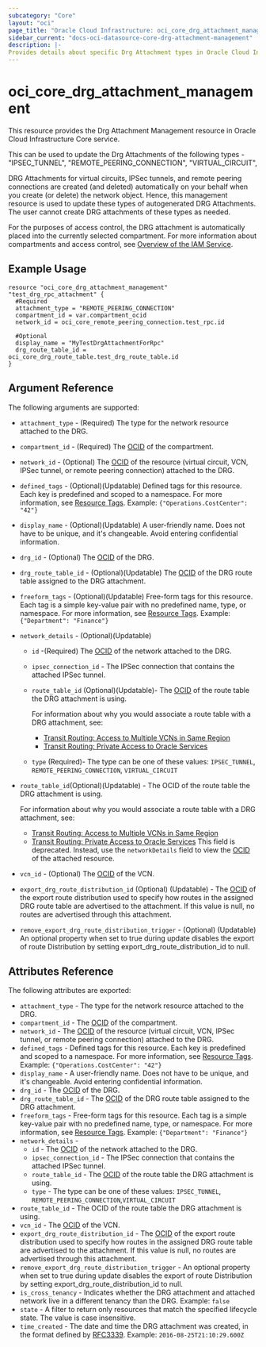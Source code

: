 ```yaml
---
subcategory: "Core"
layout: "oci"
page_title: "Oracle Cloud Infrastructure: oci_core_drg_attachment_management"
sidebar_current: "docs-oci-datasource-core-drg-attachment-management"
description: |-
Provides details about specific Drg Attachment types in Oracle Cloud Infrastructure Core service
---
```


# oci_core_drg_attachment_management
This resource provides the Drg Attachment Management resource in Oracle Cloud Infrastructure Core service.

This can be used to update the Drg Attachments of the following types - 
"IPSEC_TUNNEL",
"REMOTE_PEERING_CONNECTION",
"VIRTUAL_CIRCUIT",

DRG Attachments for virtual circuits, IPSec tunnels, and remote peering connections are created (and deleted) automatically on your behalf when you create (or delete) the network object. Hence, this management resource is used to update these types of autogenerated DRG Attachments.
The user cannot create DRG attachments of these types as needed.

For the purposes of access control, the DRG attachment is automatically placed into the currently selected compartment.
For more information about compartments and access control, see
[Overview of the IAM Service](https://docs.cloud.oracle.com/iaas/Content/Identity/Concepts/overview.htm).


## Example Usage

```hcl
resource "oci_core_drg_attachment_management" "test_drg_rpc_attachment" {
  #Required
  attachment_type = "REMOTE_PEERING_CONNECTION"
  compartment_id = var.compartment_ocid
  network_id = oci_core_remote_peering_connection.test_rpc.id

  #Optional
  display_name = "MyTestDrgAttachmentForRpc"
  drg_route_table_id = oci_core_drg_route_table.test_drg_route_table.id
}
```

## Argument Reference

The following arguments are supported:

* `attachment_type` - (Required) The type for the network resource attached to the DRG.
* `compartment_id` - (Required) The [OCID](https://docs.cloud.oracle.com/iaas/Content/General/Concepts/identifiers.htm) of the compartment.
* `network_id` - (Optional) The [OCID](https://docs.cloud.oracle.com/iaas/Content/General/Concepts/identifiers.htm) of the resource (virtual circuit, VCN, IPSec tunnel, or remote peering connection) attached to the DRG.
* `defined_tags` - (Optional)(Updatable) Defined tags for this resource. Each key is predefined and scoped to a namespace. For more information, see [Resource Tags](https://docs.cloud.oracle.com/iaas/Content/General/Concepts/resourcetags.htm).  Example: `{"Operations.CostCenter": "42"}`
* `display_name` - (Optional)(Updatable) A user-friendly name. Does not have to be unique, and it's changeable. Avoid entering confidential information.
* `drg_id` - (Optional) The [OCID](https://docs.cloud.oracle.com/iaas/Content/General/Concepts/identifiers.htm) of the DRG.
* `drg_route_table_id` - (Optional)(Updatable) The [OCID](https://docs.cloud.oracle.com/iaas/Content/General/Concepts/identifiers.htm) of the DRG route table assigned to the DRG attachment.
* `freeform_tags` - (Optional)(Updatable) Free-form tags for this resource. Each tag is a simple key-value pair with no predefined name, type, or namespace. For more information, see [Resource Tags](https://docs.cloud.oracle.com/iaas/Content/General/Concepts/resourcetags.htm).  Example: `{"Department": "Finance"}`
* `network_details` - (Optional)(Updatable)
    * `id` -(Required) The [OCID](https://docs.cloud.oracle.com/iaas/Content/General/Concepts/identifiers.htm) of the network attached to the DRG.
    * `ipsec_connection_id` - The IPSec connection that contains the attached IPSec tunnel.
    * `route_table_id` (Optional)(Updatable)- The [OCID](https://docs.cloud.oracle.com/iaas/Content/General/Concepts/identifiers.htm) of the route table the DRG attachment is using.

      For information about why you would associate a route table with a DRG attachment, see:
        * [Transit Routing: Access to Multiple VCNs in Same Region](https://docs.cloud.oracle.com/iaas/Content/Network/Tasks/transitrouting.htm)
        * [Transit Routing: Private Access to Oracle Services](https://docs.cloud.oracle.com/iaas/Content/Network/Tasks/transitroutingoracleservices.htm)
    * `type` (Required)- The type can be one of these values: `IPSEC_TUNNEL`, `REMOTE_PEERING_CONNECTION`, `VIRTUAL_CIRCUIT`
* `route_table_id`(Optional)(Updatable) - The OCID of the route table the DRG attachment is using.

  For information about why you would associate a route table with a DRG attachment, see:
    * [Transit Routing: Access to Multiple VCNs in Same Region](https://docs.cloud.oracle.com/iaas/Content/Network/Tasks/transitrouting.htm)
    * [Transit Routing: Private Access to Oracle Services](https://docs.cloud.oracle.com/iaas/Content/Network/Tasks/transitroutingoracleservices.htm) This field is deprecated. Instead, use the `networkDetails` field to view the [OCID](https://docs.cloud.oracle.com/iaas/Content/General/Concepts/identifiers.htm) of the attached resource.
* `vcn_id` - (Optional) The [OCID](https://docs.cloud.oracle.com/iaas/Content/General/Concepts/identifiers.htm) of the VCN.
* `export_drg_route_distribution_id` (Optional) (Updatable) - The [OCID](https://docs.cloud.oracle.com/iaas/Content/General/Concepts/identifiers.htm) of the export route distribution used to specify how routes in the assigned DRG route table are advertised to the attachment. If this value is null, no routes are advertised through this attachment.
* `remove_export_drg_route_distribution_trigger` - (Optional) (Updatable) An optional property when set to true during update disables the export of route Distribution by setting export_drg_route_distribution_id to null.

## Attributes Reference

The following attributes are exported:

* `attachment_type` -  The type for the network resource attached to the DRG.
* `compartment_id` - The [OCID](https://docs.cloud.oracle.com/iaas/Content/General/Concepts/identifiers.htm) of the compartment.
* `network_id` - The [OCID](https://docs.cloud.oracle.com/iaas/Content/General/Concepts/identifiers.htm) of the resource (virtual circuit, VCN, IPSec tunnel, or remote peering connection) attached to the DRG.
* `defined_tags` - Defined tags for this resource. Each key is predefined and scoped to a namespace. For more information, see [Resource Tags](https://docs.cloud.oracle.com/iaas/Content/General/Concepts/resourcetags.htm).  Example: `{"Operations.CostCenter": "42"}`
* `display_name` - A user-friendly name. Does not have to be unique, and it's changeable. Avoid entering confidential information.
* `drg_id` - The [OCID](https://docs.cloud.oracle.com/iaas/Content/General/Concepts/identifiers.htm) of the DRG.
* `drg_route_table_id` - The [OCID](https://docs.cloud.oracle.com/iaas/Content/General/Concepts/identifiers.htm) of the DRG route table assigned to the DRG attachment.
* `freeform_tags` - Free-form tags for this resource. Each tag is a simple key-value pair with no predefined name, type, or namespace. For more information, see [Resource Tags](https://docs.cloud.oracle.com/iaas/Content/General/Concepts/resourcetags.htm).  Example: `{"Department": "Finance"}`
* `network_details` -
    * `id` - The [OCID](https://docs.cloud.oracle.com/iaas/Content/General/Concepts/identifiers.htm) of the network attached to the DRG.
    * `ipsec_connection_id` - The IPSec connection that contains the attached IPSec tunnel.
    * `route_table_id` - The [OCID](https://docs.cloud.oracle.com/iaas/Content/General/Concepts/identifiers.htm) of the route table the DRG attachment is using.
    * `type` - The type can be one of these values: `IPSEC_TUNNEL`, `REMOTE_PEERING_CONNECTION`,`VIRTUAL_CIRCUIT`
* `route_table_id` - The OCID of the route table the DRG attachment is using.
* `vcn_id` - The [OCID](https://docs.cloud.oracle.com/iaas/Content/General/Concepts/identifiers.htm) of the VCN.
* `export_drg_route_distribution_id` - The [OCID](https://docs.cloud.oracle.com/iaas/Content/General/Concepts/identifiers.htm) of the export route distribution used to specify how routes in the assigned DRG route table are advertised to the attachment. If this value is null, no routes are advertised through this attachment.
* `remove_export_drg_route_distribution_trigger` - An optional property when set to true during update disables the export of route Distribution by setting export_drg_route_distribution_id to null.
* `is_cross_tenancy` - Indicates whether the DRG attachment and attached network live in a different tenancy than the DRG.  Example: `false`
* `state` - A filter to return only resources that match the specified lifecycle state. The value is case insensitive.
* `time_created` - The date and time the DRG attachment was created, in the format defined by [RFC3339](https://tools.ietf.org/html/rfc3339).  Example: `2016-08-25T21:10:29.600Z`
